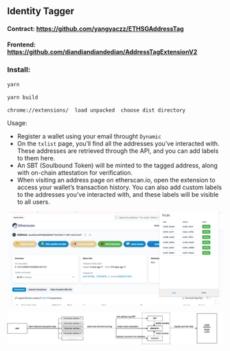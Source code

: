 ## Identity Tagger

#### 

#### Contract: https://github.com/yangyaczz/ETHSGAddressTag
#### Frontend: https://github.com/diandiandiandedian/AddressTagExtensionV2

### Install:
```
yarn
```
```
yarn build
```
```
chrome://extensions/  load unpacked  choose dist directory
```
Usage:

- Register a wallet using your email throught `Dynamic`
- On the `txlist` page, you’ll find all the addresses you’ve interacted with. These addresses are retrieved through the API, and you can add labels to them here.
- An SBT (Soulbound Token) will be minted to the tagged address, along with on-chain attestation for verification.
- When visiting an address page on etherscan.io, open the extension to access your wallet’s transaction history. You can also add custom labels to the addresses you’ve interacted with, and these labels will be visible to all users.

![img_1.png](img_1.png)

![img_2.png](img_2.png)
